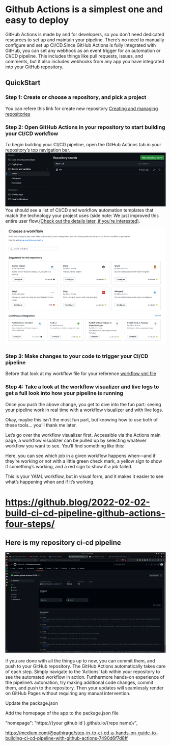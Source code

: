 
# Github Actions is a simplest one and easy to deploy
GitHub Actions is made by and for developers, so you don’t need dedicated resources to set up and maintain your pipeline. There’s no need to manually configure and set up CI/CD.Since GitHub Actions is fully integrated with GitHub, you can set any webhook as an event trigger for an automation or CI/CD pipeline. This includes things like pull requests, issues, and comments, but it also includes webhooks from any app you have integrated into your GitHub repository. 

## QuickStart   

### Step 1: Create or choose a repository, and pick a project
You can refere this link for create new repository [Creating and managing repositories](https://docs.github.com/en/repositories/creating-and-managing-repositories/quickstart-for-repositories)

### Step 2: Open GitHub Actions in your repository to start building your CI/CD workflow
To begin building your CI/CD pipeline, open the GitHub Actions tab in your repository’s top navigation bar.
![alt text](src/image.png)
You should see a list of CI/CD and workflow automation templates that match the technology your project uses (side note: We just improved this entire user flow.[(Check out the details later, if you’re interested)](https://github.blog/2021-12-17-getting-started-with-github-actions-just-got-easier/).

![Choose a workflow from github actions page](src/choose-a-workflow.png)

### Step 3: Make changes to your code to trigger your CI/CD pipeline
Before that look at my workflow file for your reference [workflow yml file](../.github/workflows/blank.yml)

### Step 4: Take a look at the workflow visualizer and live logs to get a full look into how your pipeline is running
Once you push the above change, you get to dive into the fun part: seeing your pipeline work in real time with a workflow visualizer and with live logs.

Okay, maybe this isn’t the most fun part, but knowing how to use both of these tools… you’ll thank me later.

Let’s go over the workflow visualizer first. Accessible via the Actions main page, a workflow visualizer can be pulled up by selecting whatever workflow you want to see. You’ll find something like this:  

Here, you can see which job in a given workflow happens when—and if they’re working or not with a little green check mark, a yellow sign to show if something’s working, and a red sign to show if a job failed.

This is your YAML workflow, but in visual form, and it makes it easier to see what’s happening when and if it’s working.

# https://github.blog/2022-02-02-build-ci-cd-pipeline-github-actions-four-steps/

## Here is my repository ci-cd pipeline
![Github action ci/cd pipeline](src/ci-cd.png)



if you are done with all the things up to now, you can commit them, and push to your GitHub repository. The GitHub Actions automatically takes care of each step. Simply navigate to the ‘Actions’ tab within your repository to see the automated workflow in action. Furthermore hands-on experience of the pipeline’s automation, try making additional code changes, commit them, and push to the repository. Then your updates will seamlessly render on GitHub Pages without requiring any manual intervention.

Update the package.json

Add the homepage of the app to the package.json file

"homepage": "https://{your github id }.github.io/{repo name}/",

https://medium.com/@pathirage/step-in-to-ci-cd-a-hands-on-guide-to-building-ci-cd-pipeline-with-github-actions-7490d6f7d8ff